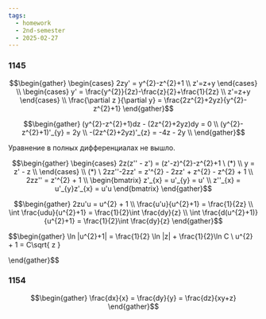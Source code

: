 ```yaml
---
tags:
  - homework
  - 2nd-semester
  - 2025-02-27
---
```


### 1145

$$\begin{gather}
\begin{cases}
2zy' = y^{2}-z^{2}+1 \\
z'=z+y
\end{cases} \\
\begin{cases}
y' = \frac{y^{2}}{2z}-\frac{z}{2}+\frac{1}{2z} \\
z'=z+y
\end{cases} \\
\frac{\partial z }{\partial y} = \frac{2z^{2}+2yz}{y^{2}-z^{2}+1}
\end{gather}$$

$$\begin{gather}
(y^{2}-z^{2}+1)dz - (2z^{2}+2yz)dy = 0 \\
(y^{2}-z^{2}+1)'_{y} = 2y \\
-(2z^{2}+2yz)'_{z} = -4z - 2y \\
\end{gather}$$

Уравнение в полных дифференциалах не вышло.

$$\begin{gather}
\begin{cases}
2z(z'' - z') = (z'-z)^{2}-z^{2}+1 \ (*) \\
y = z' - z \\
\end{cases} \\
(*) \ 2zz''-2zz' = z'^{2} - 2zz' + z^{2} - z^{2} + 1 \\
2zz'' = z'^{2} + 1 \\
\begin{bmatrix}
z'_{x} = u'_{y} = u' \\
z''_{x} = u'_{y}z'_{x} = u'u
\end{bmatrix}
\end{gather}$$

$$\begin{gather}
2zu'u = u^{2} + 1 \\
\frac{u'u}{u^{2}+1} = \frac{1}{2z} \\
\int \frac{udu}{u^{2}+1} = \frac{1}{2}\int \frac{dy}{z} \\
\int \frac{d(u^{2}+1)}{u^{2}+1}  = \frac{1}{2}\int \frac{dy}{z}
\end{gather}$$

$$\begin{gather}
\ln |u^{2}+1| = \frac{1}{2} \ln |z| + \frac{1}{2}\ln C \\
u^{2} + 1 = C\sqrt{ z }

\end{gather}$$

### 1154

$$\begin{gather}
\frac{dx}{x} = \frac{dy}{y} = \frac{dz}{xy+z}
\end{gather}$$